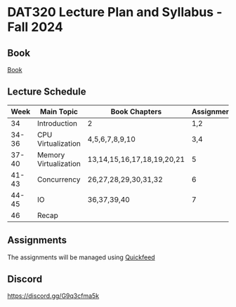 # DAT320 Lecture Plan and Syllabus - Fall 2024

## Book

[Book](https://pages.cs.wisc.edu/~remzi/OSTEP/)

## Lecture Schedule

| Week | Main Topic | Book Chapters | Assignments |
|------|------------|---------------|-------------|
| 34 | Introduction | 2 | 1,2|
| 34-36 | CPU Virtualization | 4,5,6,7,8,9,10 | 3,4|
| 37-40 | Memory Virtualization | 13,14,15,16,17,18,19,20,21 | 5|
| 41-43 | Concurrency | 26,27,28,29,30,31,32 | 6|
| 44-45 | IO | 36,37,39,40| 7 |
| 46 | Recap | | |

## Assignments

The assignments will be managed using [Quickfeed](https://uis.itest.run/)

## Discord

https://discord.gg/G9q3cfma5k
